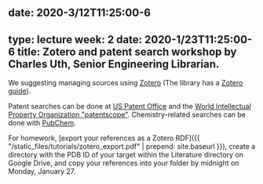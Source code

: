 date: 2020-3/12T11:25:00-6
---
type: lecture
week: 2
date: 2020-1/23T11:25:00-6
title: Zotero and patent search workshop by Charles Uth, Senior Engineering Librarian.
---
We suggesting managing sources using [Zotero](https://www.zotero.org)
(The library has a [Zotero guide](https://guides.library.iit.edu/c.php?g=720120&p=5131065)).

Patent searches can be done at [US Patent Office](http://patft.uspto.gov/netahtml/PTO/search-bool.html) and the [World Intellectual Property Organization "patentscope"](https://patentscope.wipo.int/).
Chemistry-related searches can be done with [PubChem](https://pubchem.ncbi.nlm.nih.gov/).

For homework, [export your references as a Zotero RDF]({{ "/static_files/tutorials/zotero_export.pdf" | prepend: site.baseurl }}), create a directory with the PDB ID of your target within the Literature directory on Google Drive, and copy your references into your folder by midnight on Monday, January 27.
